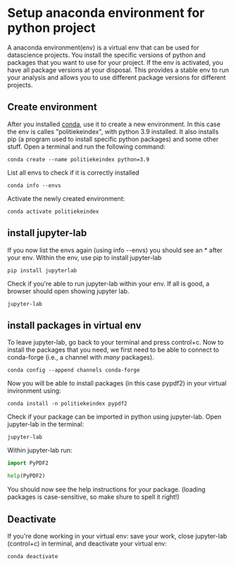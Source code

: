 
# Setup anaconda environment for python project

A anaconda environment(env) is a virtual env that can be used for datascience projects. You install the specific versions of python and packages that you want to use for your project.
If the env is activated, you have all package versions at your disposal. This provides a stable env to run your analysis and allows you to use different package versions for different projects.

## Create environment

After you installed [conda](https://anaconda.org), use it to create a new environment. In this case the env is calles "politiekeindex", with python 3.9 installed. It also installs pip (a program used to install specific python packages) and some other stuff.
Open a terminal and run the following command:
```console
conda create --name politiekeindex python=3.9
```

List all envs to check if it is correctly installed

```console
conda info --envs   
```
Activate the newly created environment:

```console
conda activate politiekeindex   
```

## install jupyter-lab
If you now list the envs again (using info --envs) you should see an * after your env. Within the env, use pip to install jupyter-lab

```console
pip install jupyterlab 
```

Check if you're able to run jupyter-lab within your env. If all is good, a browser should open showing jupyter lab.

```console
jupyter-lab 
```

## install packages in virtual env

To leave jupyter-lab, go back to your terminal and press control+c. Now to install the packages that you need, we first need to be able to connect to conda-forge (i.e., a channel with _many_ packages).
```console
conda config --append channels conda-forge
```
Now you will be able to install packages (in this case pypdf2) in your virtual invironment using:
```console
conda install -n politiekeindex pypdf2
```

Check if your package can be imported in python using jupyter-lab. Open jupyter-lab in the terminal:
```console
jupyter-lab
```
Within jupyter-lab run:
```python
import PyPDF2

help(PyPDF2)
```

You should now see the help instructions for your package. (loading packages is case-sensitive, so make shure to spell it right!)

## Deactivate

If you're done working in your virtual env: save your work, close jupyter-lab (control+c) in terminal, and deactivate your virtual env:

```console
conda deactivate
```
